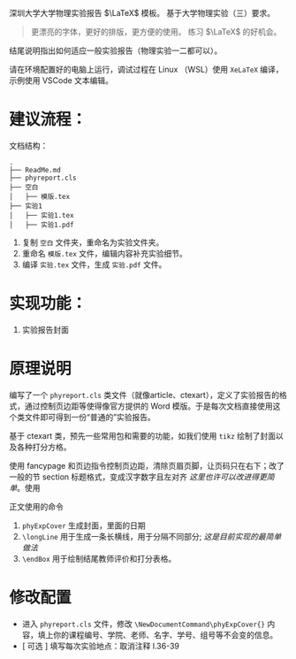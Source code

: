 深圳大学大学物理实验报告 $\LaTeX$ 模板。
基于大学物理实验（三）要求。

> 更漂亮的字体，更好的排版，更方便的使用。
> 练习 $\LaTeX$ 的好机会。


结尾说明指出如何适应一般实验报告（物理实验一二都可以）。

请在环境配置好的电脑上运行，调试过程在 Linux （WSL）使用 `XeLaTeX` 编译，示例使用 VSCode 文本编辑。

# 建议流程：
文档结构：
```shell
.
├── ReadMe.md
├── phyreport.cls
├── 空白
│   ├── 模版.tex
├── 实验1
│   ├── 实验1.tex
│   ├── 实验1.pdf
```
1. 复制 `空白` 文件夹，重命名为实验文件夹。
2. 重命名 `模版.tex` 文件，编辑内容补充实验细节。
3. 编译 `实验.tex` 文件，生成 `实验.pdf` 文件。

# 实现功能：
1. 实验报告封面

# 原理说明
编写了一个 `phyreport.cls` 类文件（就像article、ctexart），定义了实验报告的格式，通过控制页边距等使得像官方提供的 Word 模版。于是每次文档直接使用这个类文件即可得到一份“普通的”实验报告。

基于 ctexart 类，预先一些常用包和需要的功能，如我们使用 `tikz` 绘制了封面以及各种打分方格。

使用 fancypage 和页边指令控制页边距，清除页眉页脚，让页码只在右下；改了一般的节 section 标题格式，变成汉字数字且左对齐 *这里也许可以改进得更简单*。使用

正文使用的命令
1. `phyExpCover` 生成封面，里面的日期
2. `\longLine` 用于生成一条长横线，用于分隔不同部分; *这是目前实现的最简单做法*
3. `\endBox` 用于绘制结尾教师评价和打分表格。

# 修改配置
- 进入 `phyreport.cls` 文件，修改 `\NewDocumentCommand\phyExpCover{}` 内容，填上你的课程编号、学院、老师、名字、学号、组号等不会变的信息。
- [ 可选 ] 填写每次实验地点：取消注释 l.36-39